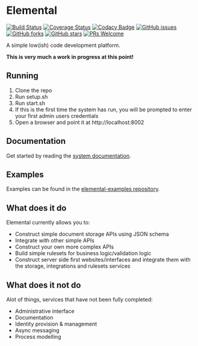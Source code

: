 # Elemental

[![Build Status](https://travis-ci.com/PhilipSkinner/elemental-lowcode.svg?branch=master)](https://travis-ci.com/github/PhilipSkinner/elemental-lowcode)
[![Coverage Status](https://coveralls.io/repos/github/PhilipSkinner/elemental-lowcode/badge.svg?branch=master)](https://coveralls.io/github/PhilipSkinner/elemental-lowcode?branch=master)
[![Codacy Badge](https://api.codacy.com/project/badge/Grade/c2fa09bdad924a0d9b290b282a4427cc)](https://www.codacy.com/manual/PhilipSkinner/elemental-lowcode?utm_source=github.com&amp;utm_medium=referral&amp;utm_content=PhilipSkinner/elemental-lowcode&amp;utm_campaign=Badge_Grade)
[![GitHub issues](https://img.shields.io/github/issues/PhilipSkinner/elemental-lowcode.svg)](https://github.com/PhilipSkinner/elemental-lowcode/issues)
[![GitHub forks](https://img.shields.io/github/forks/PhilipSkinner/elemental-lowcode.svg)](https://github.com/PhilipSkinner/elemental-lowcode/network)
[![GitHub stars](https://img.shields.io/github/stars/PhilipSkinner/elemental-lowcode.svg)](https://github.com/PhilipSkinner/elemental-lowcode/stargazers)
[![PRs Welcome](https://img.shields.io/badge/PRs-welcome-brightgreen.svg)](https://github.com/PhilipSkinner/elemental-lowcode/pulls)

A simple low(ish) code development platform.

**This is very much a work in progress at this point!**

## Running

1. Clone the repo
2. Run setup.sh
3. Run start.sh
4. If this is the first time the system has run, you will be prompted to enter your first admin users credentials
5. Open a browser and point it at http://localhost:8002

## Documentation

Get started by reading the [system documentation](/documentation).

## Examples

Examples can be found in the [elemental-examples repository](https://github.com/PhilipSkinner/elemental-examples).

## What does it do

Elemental currently allows you to:

* Construct simple document storage APIs using JSON schema
* Integrate with other simple APIs
* Construct your own more complex APIs
* Build simple rulesets for business logic/validation logic
* Construct server side first websites/interfaces and integrate them with the storage, integrations and rulesets services

## What does it not do

Alot of things, services that have not been fully completed:

* Administrative interface
* Documentation
* Identity provision & management
* Async messaging
* Process modelling